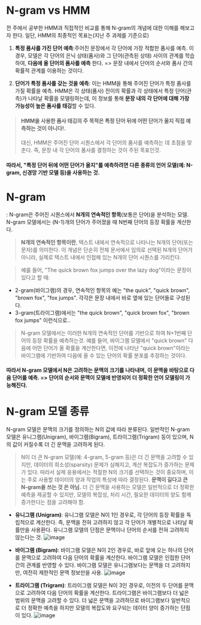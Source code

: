 # N-gram vs HMM 
전 주에서 공부한 HMM과 직접적인 비교를 통해 N-gram의 개념에 대한 이해를 해보고자 한다. 
일단, HMM의 최종적인 목표는(지난 주 과제를 기준으로) 

1. **특정 품사를 가진 단어 예측**:주어진 문장에서 각 단어에 가장 적합한 품사를 예측. 이 경우, 모델은 각 단어의 은닉 상태(품사)와 그 단어(관측된 상태) 사이의 관계를 학습하여, **다음에 올 단어의 품사를 예측** 한다. => 문장 내에서 단어의 순서와 품사 간의 확률적 관계를 이용하는 것이다.

2. **단어가 특정 품사를 갖는 것을 예측**: 이는 HMM을 통해 주어진 단어가 특정 품사를 가질 확률을 예측. HMM은 각 상태(품사) 전이의 확률과 각 상태에서 특정 단어(관측)가 나타날 확률을 모델링하는데, 이 정보를 통해 **문장 내의 각 단어에 대해 가장 가능성이 높은 품사를 태깅**할 수 있다.

> #### **HMM을 사용한 품사 태깅의 주 목적은 특정 단어 뒤에 어떤 단어가 올지 직접 예측하는 것이 아니다!**.
> 대신, HMM은 주어진 단어 시퀀스에서 각 단어의 품사를 예측하는 데 초점을 맞춘다. 즉, 문장 내 각 단어의 품사를 결정하는 것이 주된 목표인것.

#### 따라서, "특정 단어 뒤에 어떤 단어가 올지"를 예측하려면 다른 종류의 언어 모델(예: N-gram, 신경망 기반 모델 등)을 사용하는 것.

# N-gram
: N-gram은 주어진 시퀀스에서 **N개의 연속적인 항목**(보통은 단어)을 분석하는 모델. N-gram 모델에서는 (N-1)개의 단어가 주어졌을 때 N번째 단어의 등장 확률을 계산한다. 

> **N개의 연속적인 항목이란**, 텍스트 내에서 연속적으로 나타나는 N개의 단어(또는 문자)를 의미한다. 이 개념은 단순히 전체 문서에서 임의로 선택된 N개의 단어가 아니라, 실제로 텍스트 내에서 인접해 있는 N개의 단어 시퀀스를 가리킨다.

> 예를 들어, "The quick brown fox jumps over the lazy dog"이라는 문장이 있다고 할 때:
- 2-gram(바이그램)의 경우, 연속적인 항목의 예는 "the quick", "quick brown", "brown fox", "fox jumps". 각각은 문장 내에서 바로 옆에 있는 단어들로 구성된다. 
- 3-gram(트라이그램)에서는 "the quick brown", "quick brown fox", "brown fox jumps" 이런식으로..
  
> N-gram 모델에서는 이러한 N개의 연속적인 단어를 기반으로 하여 N+1번째 단어의 등장 확률을 예측하는것. 예를 들어, 바이그램 모델에서 "quick brown" 다음에 어떤 단어가 올 확률을 계산한다면, 이전에 나타난 "quick brown"이라는 바이그램에 기반하여 다음에 올 수 있는 단어의 확률 분포를 추정하는 것이다. 

#### 따라서 N-gram 모델에서 **N은 고려하는 문맥의 크기**를 나타내며, 이 문맥을 바탕으로 다음 단어를 예측. => **단어의 순서와 문맥이 모델에 반영**되어 더 정확한 언어 모델링이 가능해진다. 

# N-gram 모델 종류 
N-gram 모델은 문맥의 크기를 정의하는 N의 값에 따라 분류된다. 일반적인 N-gram 모델은 유니그램(Unigram), 바이그램(Bigram), 트라이그램(Trigram) 등이 있으며, N의 값이 커질수록 더 긴 문맥을 고려하게 된다. 

> N이 더 큰 N-gram 모델(예: 4-gram, 5-gram 등)은 더 긴 문맥을 고려할 수 있지만, 데이터의 희소성(sparsity) 문제가 심해지고, 계산 복잡도가 증가하는 문제가 있다. 따라서 실제 응용에서는 적절한 N의 크기를 선택하는 것이 중요하며, 이는 주로 사용할 데이터의 양과 작업의 특성에 따라 결정된다.
> **문맥이 길다고 큰 N-gram을 쓰는 것 은 아님.** 
더 긴 문맥을 사용하는 모델은 일반적으로 더 정확한 예측을 제공할 수 있지만, 모델의 복잡성, 처리 시간, 필요한 데이터의 양도 함께 증가한다는 점을 고려해야 함.


- **유니그램 (Unigram)**:
유니그램 모델은 N이 1인 경우로, 각 단어의 등장 확률을 독립적으로 계산한다. 즉, 문맥을 전혀 고려하지 않고 각 단어가 개별적으로 나타날 확률만을 사용환다.
유니그램 모델의 단점은 문맥이나 단어의 순서를 전혀 고려하지 않는다는 것.
![image](https://github.com/JinnyKo/NLP-Specialization-Coursera/assets/93627969/a8618beb-8228-4721-a22d-e5992260b7d5)


- **바이그램 (Bigram)**:
바이그램 모델은 N이 2인 경우로, 바로 앞에 오는 하나의 단어를 문맥으로 고려하여 다음 단어의 확률을 계산한다. 바이그램 모델은 인접한 단어 간의 관계를 반영할 수 있다.
바이그램 모델은 유니그램보다는 문맥을 더 고려하지만, 여전히 제한적인 문맥 정보만을 사용.
![image](https://github.com/JinnyKo/NLP-Specialization-Coursera/assets/93627969/eb24a21b-ec42-4973-b0c5-bc5a6e851686)


- **트라이그램 (Trigram)**:
트라이그램 모델은 N이 3인 경우로, 이전의 두 단어를 문맥으로 고려하여 다음 단어의 확률을 계산한다. 트라이그램은 바이그램보다 더 넓은 범위의 문맥을 고려할 수 있다.
더 넓은 문맥을 고려하므로 바이그램보다 일반적으로 더 정확한 예측을 하지만 모델의 복잡도와 요구되는 데이터 양이 증가하는 단점이 있다. 
![image](https://github.com/JinnyKo/NLP-Specialization-Coursera/assets/93627969/eb24a21b-ec42-4973-b0c5-bc5a6e851686)



